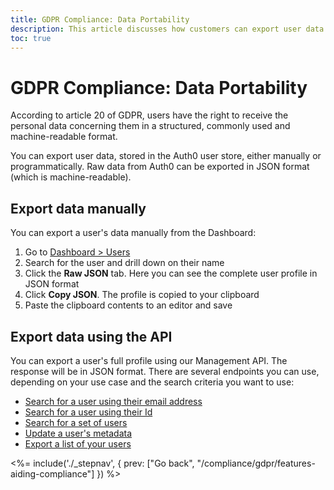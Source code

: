 ```yaml
---
title: GDPR Compliance: Data Portability
description: This article discusses how customers can export user data in order to comply with data portability GDPR requirements
toc: true
---
```

# GDPR Compliance: Data Portability

According to article 20 of GDPR, users have the right to receive the personal data concerning them in a structured, commonly used and machine-readable format.

You can export user data, stored in the Auth0 user store, either manually or programmatically. Raw data from Auth0 can be exported in JSON format (which is machine-readable).

## Export data manually

You can export a user's data manually from the Dashboard:

1. Go to [Dashboard > Users](${manage_url}/#/users)
1. Search for the user and drill down on their name
1. Click the **Raw JSON** tab. Here you can see the complete user profile in JSON format
1. Click **Copy JSON**. The profile is copied to your clipboard
1. Paste the clipboard contents to an editor and save

## Export data using the API

You can export a user's full profile using our Management API. The response will be in JSON format. There are several endpoints you can use, depending on your use case and the search criteria you want to use:

- [Search for a user using their email address](/users/search#users-by-email)
- [Search for a user using their Id](/users/search#users-by-id)
- [Search for a set of users](/users/search#users)
- [Update a user's metadata](/api/management/v2#!/Users/patch_users_by_id)
- [Export a list of your users](/users/search#user-export)

<%= include('./_stepnav', {
 prev: ["Go back", "/compliance/gdpr/features-aiding-compliance"]
}) %>
